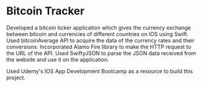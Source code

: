 # Bitcoin Tracker #
Developed a bitcoin ticker application which gives the currency exchange between bitcoin and currencies of different countries on IOS using Swift.
Used bitcoinAverage API to acquire the data of the currency rates and their conversions.
Incorporated Alamo Fire library to make the HTTP request to the URL of the API.
Used SwiftyJSON to parse the JSON data received from the website and use it on the application.

Used Udemy's IOS App Development Bootcamp as a resource to build  this project.
